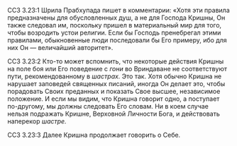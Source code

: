 ССЗ 3.23:1	Шрила Прабхупада пишет в комментарии: «Хотя эти правила предназначены для обусловленных душ, а не для Господа Кришны, Он также следовал им, поскольку пришел в материальный мир для того, чтобы возродить устои религии. Если бы Господь пренебрегал этими правилами, обыкновенные люди последовали бы Его примеру, ибо для них Он — величайший авторитет».

ССЗ 3.23:2	Кто-то может вспомнить, что некоторые действия Кришны на поле боя или Его поведение с _гони_ во Вриндаване не соответствуют пути, рекомендованному в _шастрах._ Это так. Хотя обычно Кришна не нарушает заповедей священных писаний, иногда Он делает это, чтобы порадовать Своих преданных и показать Свое высшее, независимое положение. И если мы видим, что Кришна говорит одно, а поступает по-другому, мы должны следовать Его словам. Ни в коем случае нельзя подражать Кришне, Верховной Личности Бога, и действовать наперекор _шастре._

ССЗ 3.23:3	Далее Кришна продолжает говорить о Себе.